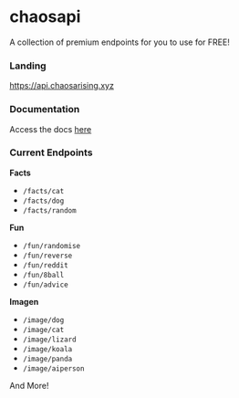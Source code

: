 # chaosapi
A collection of premium endpoints for you to use for FREE!

### Landing
https://api.chaosarising.xyz

### Documentation
Access the docs [here](https://api.chaosarising.xyz)


### Current Endpoints

**Facts**
* `/facts/cat`
* `/facts/dog`
* `/facts/random`

**Fun**
* `/fun/randomise`
* `/fun/reverse`
* `/fun/reddit`
* `/fun/8ball`
* `/fun/advice`

**Imagen**
* `/image/dog`
* `/image/cat`
* `/image/lizard`
* `/image/koala`
* `/image/panda`
* `/image/aiperson`

And More!
